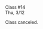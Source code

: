 <div class="lecture2">

<div class="column_date">
<p markdown="block">

Class #14 <br>
Thu, 3/12

</p>
</div>
<div class="column_materials">
<p markdown="block">

Class canceled. 

</p>
</div>

<div class="column_assign">
<p markdown="block">



</p>
</div>

</div>

